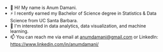 ### 

- 👋 Hi! My name is Anum Damani.
- ⚡ I recently earned my Bachelor of Science degree in Statistics & Data Science from UC Santa Barbara.
- 🌱 I'm interested in data analytics, data visualization, and machine learning.
- 📫 You can reach me via email at anumdamani@gmail.com or LinkedIn: https://www.linkedin.com/in/anumdamani/



<!--
**anumdamani/anumdamani** is a ✨ _special_ ✨ repository because its `README.md` (this file) appears on your GitHub profile.

Here are some ideas to get you started:

- 🔭 I’m currently working on ...
- 🌱 I’m currently learning ...
- 👯 I’m looking to collaborate on ...
- 🤔 I’m looking for help with ...
- 💬 Ask me about ...

- 😄 Pronouns: ...
- ⚡ Fun fact: ...
-->

